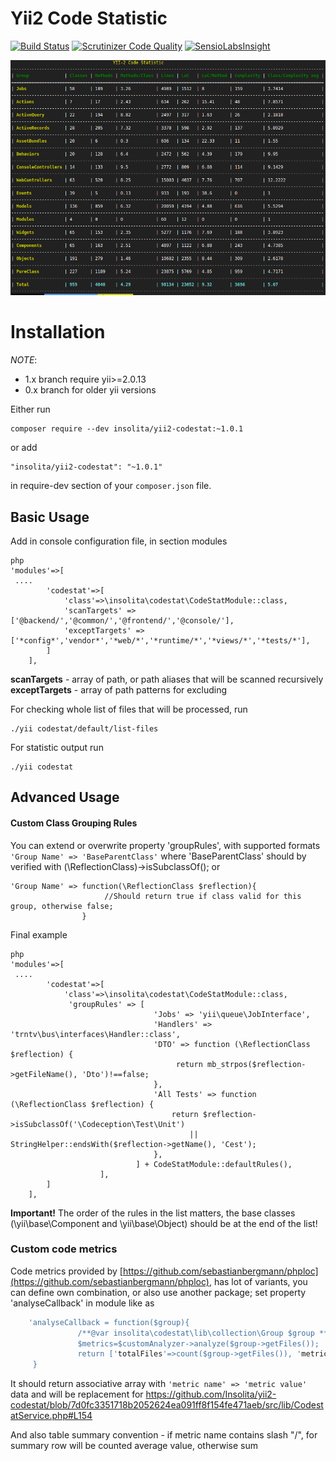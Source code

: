 Yii2 Code Statistic
===================
[![Build Status](https://travis-ci.org/Insolita/yii2-codestat.svg?branch=master)](https://travis-ci.org/Insolita/yii2-codestat)
[![Scrutinizer Code Quality](https://scrutinizer-ci.com/g/Insolita/yii2-codestat/badges/quality-score.png?b=master)](https://scrutinizer-ci.com/g/Insolita/yii2-codestat/?branch=master)
[![SensioLabsInsight](https://insight.sensiolabs.com/projects/a2b84a39-bbae-4330-ae75-d464111f98ac/small.png)](https://insight.sensiolabs.com/projects/a2b84a39-bbae-4330-ae75-d464111f98ac)

![screenshot](codestat.png)

Installation
============

*NOTE*:

 - 1.x branch require yii>=2.0.13
 - 0.x branch for older yii versions

Either run

```
composer require --dev insolita/yii2-codestat:~1.0.1
```
or add

```
"insolita/yii2-codestat": "~1.0.1"
```
in require-dev section of your `composer.json` file.

Basic Usage
-----------

Add in console configuration file, in section modules

```
php
'modules'=>[
 ....
        'codestat'=>[
            'class'=>\insolita\codestat\CodeStatModule::class,
            'scanTargets' => ['@backend/','@common/','@frontend/','@console/'],
            'exceptTargets' => ['*config*','vendor*','*web/*','*runtime/*','*views/*','*tests/*'],
        ]
    ],

```

 **scanTargets**   - array of path, or path aliases that will be scanned recursively
 **exceptTargets** - array of path patterns for excluding

For checking whole list of files that will be processed, run
```
./yii codestat/default/list-files
```

For statistic output run
```
./yii codestat
```

Advanced Usage
--------------

#### Custom Class Grouping Rules

You can extend or overwrite property 'groupRules', with supported formats
`'Group Name' => 'BaseParentClass'`
 where 'BaseParentClass' should by verified with (\ReflectionClass)->isSubclassOf();
or
```
'Group Name' => function(\ReflectionClass $reflection){
                     //Should return true if class valid for this group, otherwise false;
                }
```
Final example

```
php
'modules'=>[
 ....
        'codestat'=>[
            'class'=>\insolita\codestat\CodeStatModule::class,
             'groupRules' => [
                                'Jobs' => 'yii\queue\JobInterface',
                                'Handlers' => 'trntv\bus\interfaces\Handler::class',
                                'DTO' => function (\ReflectionClass $reflection) {
                                     return mb_strpos($reflection->getFileName(), 'Dto')!==false;
                                },
                                'All Tests' => function (\ReflectionClass $reflection) {
                                    return $reflection->isSubclassOf('\Codeception\Test\Unit')
                                        || StringHelper::endsWith($reflection->getName(), 'Cest');
                                },
                            ] + CodeStatModule::defaultRules(),
                    ],
        ]
    ],
```
**Important!** The order of the rules in the list matters, the base classes (\yii\base\Component and \yii\base\Object) should be at the end of the list!

### Custom code metrics

Code metrics provided by [https://github.com/sebastianbergmann/phploc](https://github.com/sebastianbergmann/phploc),  has lot of variants, you can define own combination, or also use another package;
set property 'analyseCallback' in module like as
```php
    'analyseCallback = function($group){
               /**@var insolita\codestat\lib\collection\Group $group **/
               $metrics=$customAnalyzer->analyze($group->getFiles());
               return ['totalFiles'=>count($group->getFiles()), 'metric1'=>$metrics[some], ...etc];
     }
```
It should return associative array with `'metric name' => 'metric value'` data and will be replacement for https://github.com/Insolita/yii2-codestat/blob/7d0fc3351718b2052624ea091ff8f154fe471aeb/src/lib/CodestatService.php#L154

And also table summary convention - if metric name contains slash "/", for summary row will be counted average value, otherwise sum


